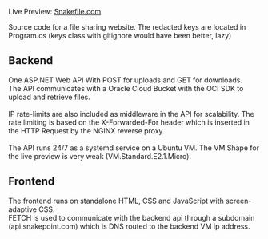 Live Preview: <a href='https://snakefile.com'>Snakefile.com</a>

Source code for a file sharing website.
The redacted keys are located in Program.cs (keys class with gitignore would have been better, lazy)

<h2>Backend</h2>
One ASP.NET Web API With POST for uploads and GET for downloads.
<br>
The API communicates with a Oracle Cloud Bucket with the OCI SDK to upload and retrieve files.
<br><br>
IP rate-limits are also included as middleware in the API for scalability. The rate limiting is based on the X-Forwarded-For header which is inserted in the HTTP Request by the NGINX reverse proxy.
<br><br>
The API runs 24/7 as a systemd service on a Ubuntu VM. The VM Shape for the live preview is very weak (VM.Standard.E2.1.Micro).

<h2>Frontend</h2>
The frontend runs on standalone HTML, CSS and JavaScript with screen-adaptive CSS.
<br>
FETCH is used to communicate with the backend api through a subdomain (api.snakepoint.com) which is DNS routed to the backend VM ip address.

